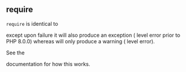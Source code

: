 
 
## require
 

 
 `require` is identical to <!-- start function -->
<!--
include
--> except upon failure it will also produce an <!-- start classname -->
<!--
Error
--> exception (<!-- start constant -->
<!--
E_COMPILE_ERROR
--> level error prior to PHP 8.0.0) whereas <!-- start function -->
<!--
include
--> will only produce a warning (<!-- start constant -->
<!--
E_WARNING
--> level error). 
 
 See the <!-- start function -->
<!--
include
--> documentation for how this works. 
 
